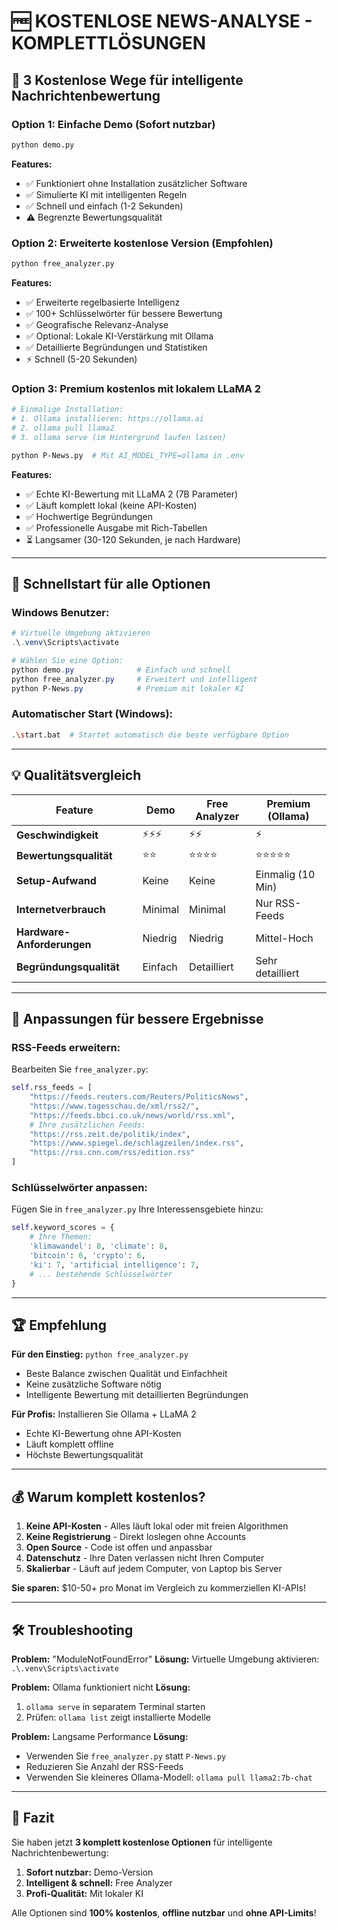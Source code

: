 # 🆓 KOSTENLOSE NEWS-ANALYSE - KOMPLETTLÖSUNGEN

## 🎯 **3 Kostenlose Wege für intelligente Nachrichtenbewertung**

### **Option 1: Einfache Demo (Sofort nutzbar)**
```bash
python demo.py
```
**Features:**
- ✅ Funktioniert ohne Installation zusätzlicher Software
- ✅ Simulierte KI mit intelligenten Regeln
- ✅ Schnell und einfach (1-2 Sekunden)
- ⚠️ Begrenzte Bewertungsqualität

### **Option 2: Erweiterte kostenlose Version (Empfohlen)**
```bash
python free_analyzer.py
```
**Features:**
- ✅ Erweiterte regelbasierte Intelligenz
- ✅ 100+ Schlüsselwörter für bessere Bewertung
- ✅ Geografische Relevanz-Analyse
- ✅ Optional: Lokale KI-Verstärkung mit Ollama
- ✅ Detaillierte Begründungen und Statistiken
- ⚡ Schnell (5-20 Sekunden)

### **Option 3: Premium kostenlos mit lokalem LLaMA 2**
```bash
# Einmalige Installation:
# 1. Ollama installieren: https://ollama.ai
# 2. ollama pull llama2
# 3. ollama serve (im Hintergrund laufen lassen)

python P-News.py  # Mit AI_MODEL_TYPE=ollama in .env
```
**Features:**
- ✅ Echte KI-Bewertung mit LLaMA 2 (7B Parameter)
- ✅ Läuft komplett lokal (keine API-Kosten)
- ✅ Hochwertige Begründungen
- ✅ Professionelle Ausgabe mit Rich-Tabellen
- ⏳ Langsamer (30-120 Sekunden, je nach Hardware)

---

## 🚀 **Schnellstart für alle Optionen**

### **Windows Benutzer:**
```powershell
# Virtuelle Umgebung aktivieren
.\.venv\Scripts\activate

# Wählen Sie eine Option:
python demo.py              # Einfach und schnell
python free_analyzer.py     # Erweitert und intelligent  
python P-News.py            # Premium mit lokaler KI
```

### **Automatischer Start (Windows):**
```bash
.\start.bat  # Startet automatisch die beste verfügbare Option
```

---

## 💡 **Qualitätsvergleich**

| Feature | Demo | Free Analyzer | Premium (Ollama) |
|---------|------|---------------|------------------|
| **Geschwindigkeit** | ⚡⚡⚡ | ⚡⚡ | ⚡ |
| **Bewertungsqualität** | ⭐⭐ | ⭐⭐⭐⭐ | ⭐⭐⭐⭐⭐ |
| **Setup-Aufwand** | Keine | Keine | Einmalig (10 Min) |
| **Internetverbrauch** | Minimal | Minimal | Nur RSS-Feeds |
| **Hardware-Anforderungen** | Niedrig | Niedrig | Mittel-Hoch |
| **Begründungsqualität** | Einfach | Detailliert | Sehr detailliert |

---

## 🔧 **Anpassungen für bessere Ergebnisse**

### **RSS-Feeds erweitern:**
Bearbeiten Sie `free_analyzer.py`:
```python
self.rss_feeds = [
    "https://feeds.reuters.com/Reuters/PoliticsNews",
    "https://www.tagesschau.de/xml/rss2/",
    "https://feeds.bbci.co.uk/news/world/rss.xml",
    # Ihre zusätzlichen Feeds:
    "https://rss.zeit.de/politik/index",
    "https://www.spiegel.de/schlagzeilen/index.rss",
    "https://rss.cnn.com/rss/edition.rss"
]
```

### **Schlüsselwörter anpassen:**
Fügen Sie in `free_analyzer.py` Ihre Interessensgebiete hinzu:
```python
self.keyword_scores = {
    # Ihre Themen:
    'klimawandel': 8, 'climate': 8,
    'bitcoin': 6, 'crypto': 6,
    'ki': 7, 'artificial intelligence': 7,
    # ... bestehende Schlüsselwörter
}
```

---

## 🏆 **Empfehlung**

**Für den Einstieg:** `python free_analyzer.py`
- Beste Balance zwischen Qualität und Einfachheit
- Keine zusätzliche Software nötig
- Intelligente Bewertung mit detaillierten Begründungen

**Für Profis:** Installieren Sie Ollama + LLaMA 2
- Echte KI-Bewertung ohne API-Kosten
- Läuft komplett offline
- Höchste Bewertungsqualität

---

## 💰 **Warum komplett kostenlos?**

1. **Keine API-Kosten** - Alles läuft lokal oder mit freien Algorithmen
2. **Keine Registrierung** - Direkt loslegen ohne Accounts
3. **Open Source** - Code ist offen und anpassbar
4. **Datenschutz** - Ihre Daten verlassen nicht Ihren Computer
5. **Skalierbar** - Läuft auf jedem Computer, von Laptop bis Server

**Sie sparen:** $10-50+ pro Monat im Vergleich zu kommerziellen KI-APIs!

---

## 🛠️ **Troubleshooting**

**Problem:** "ModuleNotFoundError"
**Lösung:** Virtuelle Umgebung aktivieren: `.\.venv\Scripts\activate`

**Problem:** Ollama funktioniert nicht
**Lösung:** 
1. `ollama serve` in separatem Terminal starten
2. Prüfen: `ollama list` zeigt installierte Modelle

**Problem:** Langsame Performance
**Lösung:** 
- Verwenden Sie `free_analyzer.py` statt `P-News.py`
- Reduzieren Sie Anzahl der RSS-Feeds
- Verwenden Sie kleineres Ollama-Modell: `ollama pull llama2:7b-chat`

---

## 🎉 **Fazit**

Sie haben jetzt **3 komplett kostenlose Optionen** für intelligente Nachrichtenbewertung:

1. **Sofort nutzbar:** Demo-Version
2. **Intelligent & schnell:** Free Analyzer  
3. **Profi-Qualität:** Mit lokaler KI

Alle Optionen sind **100% kostenlos**, **offline nutzbar** und **ohne API-Limits**!
